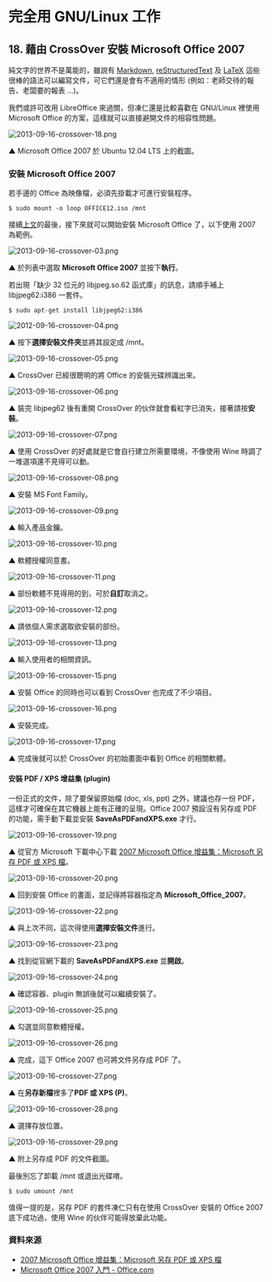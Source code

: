 # 完全用 GNU/Linux 工作

## 18. 藉由 CrossOver 安裝 Microsoft Office 2007

純文字的世界不是萬能的，雖說有 [Markdown](http://zh.wikipedia.org/wiki/Markdown), [reStructuredText](http://zh.wikipedia.org/wiki/ReStructuredText) 及 [LaTeX](http://zh.wikipedia.org/wiki/LaTeX) 這些很棒的語法可以編寫文件，可它們還是會有不適用的情形 (例如：老師交待的報告、老闆要的報表 …)。

我們或許可改用 LibreOffice 來過關，但凍仁還是比較喜歡在 GNU/Linux 裡使用 Microsoft Office 的方案，這樣就可以直接避開文件的相容性問題。

![2013-09-16-crossover-18.png](imgs/2013-09-16-crossover-18.png "2013-09-16-crossover-18.png")

 ▲ Microsoft Office 2007 於 Ubuntu 12.04 LTS 上的截圖。

### 安裝 Microsoft Office 2007

若手邊的 Office 為映像檔，必須先掛載才可進行安裝程序。

	$ sudo mount -o loop OFFICE12.iso /mnt

接續[上文](17.crossover.md)的最後，接下來就可以開始安裝 Microsoft Office 了，以下使用 2007 為範例。

![2013-09-16-crossover-03.png](imgs/2013-09-16-crossover-03.png "2013-09-16-crossover-03.png")

 ▲ 於列表中選取 **Microsoft Office 2007** 並按下**執行**。

若出現「缺少 32 位元的 libjpeg.so.62 函式庫」的訊息，請順手補上 libjpeg62:i386 一套件。

	$ sudo apt-get install libjpeg62:i386

![2012-09-16-crossover-04.png](imgs/2013-09-16-crossover-04.png "2013-09-16-crossover-04.png")

 ▲ 按下**選擇安裝文件夾**並將其設定成 /mnt。

![2013-09-16-crossover-05.png](imgs/2013-09-16-crossover-05.png "2013-09-16-crossover-05.png")

 ▲ CrossOver 已經很聰明的將 Office 的安裝光碟辨識出來。

![2013-09-16-crossover-06.png](imgs/2013-09-16-crossover-06.png "2013-09-16-crossover-06.png")

 ▲ 裝完 libjpeg62 後有重開 CrossOver 的伙伴就會看紅字已消失，接著請按**安裝**。

![2013-09-16-crossover-07.png](imgs/2013-09-16-crossover-07.png "2013-09-16-crossover-07.png")

 ▲ 使用 CrossOver 的好處就是它會自行建立所需要環境，不像使用 Wine 時調了一堆選項還不見得可以動。

![2013-09-16-crossover-08.png](imgs/2013-09-16-crossover-08.png "2013-09-16-crossover-08.png")

 ▲ 安裝 MS Font Family。

![2013-09-16-crossover-09.png](imgs/2013-09-16-crossover-09.png "2013-09-16-crossover-09.png")

 ▲ 輸入產品金鑰。

![2013-09-16-crossover-10.png](imgs/2013-09-16-crossover-10.png "2013-09-16-crossover-10.png")

 ▲ 軟體授權同意書。

![2013-09-16-crossover-11.png](imgs/2013-09-16-crossover-11.png "2013-09-16-crossover-11.png")

 ▲ 部份軟體不見得用的到，可於**自訂**取消之。

![2013-09-16-crossover-12.png](imgs/2013-09-16-crossover-12.png "2013-09-16-crossover-12.png")

 ▲ 請依個人需求選取欲安裝的部份。

![2013-09-16-crossover-13.png](imgs/2013-09-16-crossover-13.png "2013-09-16-crossover-13.png")

 ▲ 輸入使用者的相關資訊。

![2013-09-16-crossover-15.png](imgs/2013-09-16-crossover-15.png "2013-09-16-crossover-15.png")

 ▲ 安裝 Office 的同時也可以看到 CrossOver 也完成了不少項目。 

![2013-09-16-crossover-16.png](imgs/2013-09-16-crossover-16.png "2013-09-16-crossover-16.png")

 ▲ 安裝完成。

![2013-09-16-crossover-17.png](imgs/2013-09-16-crossover-17.png "2013-09-16-crossover-17.png")

 ▲ 完成後就可以於 CrossOver 的初始畫面中看到 Office 的相關軟體。

#### 安裝 PDF / XPS 增益集 (plugin)

一份正式的文件，除了要保留原始檔 (doc, xls, ppt) 之外，建議也存一份 PDF，這樣才可確保在其它機器上能有正確的呈現。Office 2007 預設沒有另存成 PDF 的功能，需手動下載並安裝 **SaveAsPDFandXPS.exe** 才行。

![2013-09-16-crossover-19.png](imgs/2013-09-16-crossover-19.png "2013-09-16-crossover-19.png")

 ▲ 從官方 Microsoft 下載中心下載 [2007 Microsoft Office 增益集：Microsoft 另存 PDF 或 XPS 檔](http://www.microsoft.com/zh-tw/download/details.aspx?id=7)。

![2013-09-16-crossover-20.png](imgs/2013-09-16-crossover-20.png "2013-09-16-crossover-20.png")

 ▲ 回到安裝 Office 的畫面，並記得將容器指定為 **Microsoft_Office_2007**。

![2013-09-16-crossover-22.png](imgs/2013-09-16-crossover-22.png "2013-09-16-crossover-22.png")

 ▲ 與上次不同，這次得使用**選擇安裝文件**進行。

![2013-09-16-crossover-23.png](imgs/2013-09-16-crossover-23.png "2013-09-16-crossover-23.png")

 ▲ 找到從官網下載的 **SaveAsPDFandXPS.exe** 並**開啟**。

![2013-09-16-crossover-24.png](imgs/2013-09-16-crossover-24.png "2013-09-16-crossover-24.png")

 ▲ 確認容器、plugin 無誤後就可以繼續安裝了。

![2013-09-16-crossover-25.png](imgs/2013-09-16-crossover-25.png "2013-09-16-crossover-25.png")

 ▲ 勾選並同意軟體授權。

![2013-09-16-crossover-26.png](imgs/2013-09-16-crossover-26.png "2013-09-16-crossover-26.png")

 ▲ 完成，這下 Office 2007 也可將文件另存成 PDF 了。

![2013-09-16-crossover-27.png](imgs/2013-09-16-crossover-27.png "2013-09-16-crossover-27.png")

 ▲ 在**另存新檔**裡多了**PDF 或 XPS (P)**。

![2013-09-16-crossover-28.png](imgs/2013-09-16-crossover-28.png "2013-09-16-crossover-28.png")

 ▲ 選擇存放位置。

![2013-09-16-crossover-29.png](imgs/2013-09-16-crossover-29.png "2013-09-16-crossover-29.png")

 ▲ 附上另存成 PDF 的文件截圖。

最後別忘了卸載 /mnt 或退出光碟唷。

	$ sudo umount /mnt

值得一提的是，另存 PDF 的套件凍仁只有在使用 CrossOver 安裝的 Office 2007 底下成功過，使用 Wine 的伙伴可能得放棄此功能。

### 資料來源

- [2007 Microsoft Office 增益集：Microsoft 另存 PDF 或 XPS 檔](http://www.microsoft.com/zh-tw/download/details.aspx?id=7)
- [Microsoft Office 2007 入門 - Office.com](http://office.microsoft.com/zh-hk/support/FX010105508.aspx)

